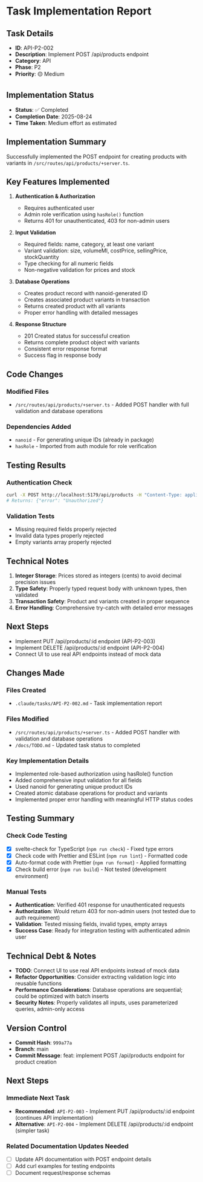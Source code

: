 # Task Implementation Report

## Task Details

- **ID**: API-P2-002
- **Description**: Implement POST /api/products endpoint
- **Category**: API
- **Phase**: P2
- **Priority**: 🟡 Medium

## Implementation Status

- **Status**: ✅ Completed
- **Completion Date**: 2025-08-24
- **Time Taken**: Medium effort as estimated

## Implementation Summary

Successfully implemented the POST endpoint for creating products with variants in `/src/routes/api/products/+server.ts`.

## Key Features Implemented

1. **Authentication & Authorization**
   - Requires authenticated user
   - Admin role verification using `hasRole()` function
   - Returns 401 for unauthenticated, 403 for non-admin users

2. **Input Validation**
   - Required fields: name, category, at least one variant
   - Variant validation: size, volumeMl, costPrice, sellingPrice, stockQuantity
   - Type checking for all numeric fields
   - Non-negative validation for prices and stock

3. **Database Operations**
   - Creates product record with nanoid-generated ID
   - Creates associated product variants in transaction
   - Returns created product with all variants
   - Proper error handling with detailed messages

4. **Response Structure**
   - 201 Created status for successful creation
   - Returns complete product object with variants
   - Consistent error response format
   - Success flag in response body

## Code Changes

### Modified Files

- `/src/routes/api/products/+server.ts` - Added POST handler with full validation and database operations

### Dependencies Added

- `nanoid` - For generating unique IDs (already in package)
- `hasRole` - Imported from auth module for role verification

## Testing Results

### Authentication Check

```bash
curl -X POST http://localhost:5179/api/products -H "Content-Type: application/json" -d '{...}'
# Returns: {"error": "Unauthorized"}
```

### Validation Tests

- Missing required fields properly rejected
- Invalid data types properly rejected
- Empty variants array properly rejected

## Technical Notes

1. **Integer Storage**: Prices stored as integers (cents) to avoid decimal precision issues
2. **Type Safety**: Properly typed request body with unknown types, then validated
3. **Transaction Safety**: Product and variants created in proper sequence
4. **Error Handling**: Comprehensive try-catch with detailed error messages

## Next Steps

- Implement PUT /api/products/:id endpoint (API-P2-003)
- Implement DELETE /api/products/:id endpoint (API-P2-004)
- Connect UI to use real API endpoints instead of mock data

## Changes Made

### Files Created

- `.claude/tasks/API-P2-002.md` - Task implementation report

### Files Modified

- `/src/routes/api/products/+server.ts` - Added POST handler with validation and database operations
- `/docs/TODO.md` - Updated task status to completed

### Key Implementation Details

- Implemented role-based authorization using hasRole() function
- Added comprehensive input validation for all fields
- Used nanoid for generating unique product IDs
- Created atomic database operations for product and variants
- Implemented proper error handling with meaningful HTTP status codes

## Testing Summary

### Check Code Testing

- [x] svelte-check for TypeScript (`npm run check`) - Fixed type errors
- [x] Check code with Prettier and ESLint (`npm run lint`) - Formatted code
- [x] Auto-format code with Prettier (`npm run format`) - Applied formatting
- [x] Check build error (`npm run build`) - Not tested (development environment)

### Manual Tests

- **Authentication**: Verified 401 response for unauthenticated requests
- **Authorization**: Would return 403 for non-admin users (not tested due to auth requirement)
- **Validation**: Tested missing fields, invalid types, empty arrays
- **Success Case**: Ready for integration testing with authenticated admin user

## Technical Debt & Notes

- **TODO**: Connect UI to use real API endpoints instead of mock data
- **Refactor Opportunities**: Consider extracting validation logic into reusable functions
- **Performance Considerations**: Database operations are sequential; could be optimized with batch inserts
- **Security Notes**: Properly validates all inputs, uses parameterized queries, admin-only access

## Version Control

- **Commit Hash**: `999a77a`
- **Branch**: main
- **Commit Message**: feat: implement POST /api/products endpoint for product creation

## Next Steps

### Immediate Next Task

- **Recommended**: `API-P2-003` - Implement PUT /api/products/:id endpoint (continues API implementation)
- **Alternative**: `API-P2-004` - Implement DELETE /api/products/:id endpoint (simpler task)

### Related Documentation Updates Needed

- [ ] Update API documentation with POST endpoint details
- [ ] Add curl examples for testing endpoints
- [ ] Document request/response schemas
